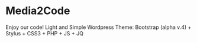 # Media2Code
Enjoy our code! Light and Simple Wordpress Theme: Bootstrap (alpha v.4) + Stylus + CSS3 + PHP + JS + JQ
